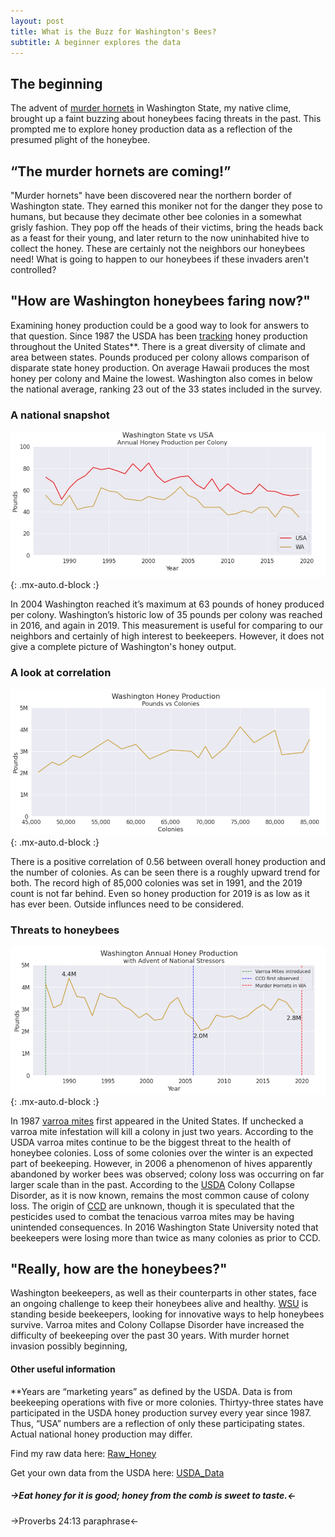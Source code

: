 ```yaml
---
layout: post
title: What is the Buzz for Washington's Bees?
subtitle: A beginner explores the data
---
```


## The beginning

The advent of [murder hornets](https://www.sciencenews.org/article/asian-giant-murder-hornet-sightings-washington-canada) in Washington State, my native clime, brought up a faint buzzing about honeybees facing threats in the past. This prompted me to explore honey production data as a reflection of the presumed plight of the honeybee.

## “The murder hornets are coming!”
"Murder hornets" have been discovered near the northern border of Washington state. They earned this moniker not for the danger they pose to humans, but because they decimate other bee colonies in a somewhat grisly fashion. They pop off the heads of their victims, bring the heads back as a feast for their young, and later return to the now uninhabited hive to collect the honey. These are certainly not the neighbors our honeybees need! What is going to happen to our honeybees if these invaders aren't controlled? 

## "How are Washington honeybees faring now?"
Examining honey production could be a good way to look for answers to that question. Since 1987 the USDA has been [tracking](https://usda.library.cornell.edu/concern/publications/hd76s004z?locale=en) honey production throughout the United States**. There is a great diversity of climate and area between states. Pounds produced per colony allows comparison of disparate state honey production. On average Hawaii produces the most honey per colony and Maine the lowest. Washington also comes in below the national average, ranking 23 out of the 33 states included in the survey.

### A national snapshot

![Honey Comparison](https://raw.githubusercontent.com/SaraWestWA/SaraWestWA.github.io/master/assets/img/Honey%20Per%20Colony.jpg){: .mx-auto.d-block :}

In 2004 Washington reached it’s maximum at 63 pounds of honey produced per colony. Washington’s historic low of 35 pounds per colony was reached in 2016, and again in 2019. This measurement is useful for comparing to our neighbors and certainly of high interest to beekeepers. However, it does not give a complete picture of Washington's honey output.

### A look at correlation

![WA Honey_lbs_colonies](https://raw.githubusercontent.com/SaraWestWA/SaraWestWA.github.io/master/assets/img/WA%20Honey%20pounds%20vs%20colonies.png){: .mx-auto.d-block :}

There is a positive correlation of 0.56 between overall honey production and the number of colonies. As can be seen there is a roughly upward trend for both. The record high of 85,000 colonies was set in 1991, and the 2019 count is not far behind. Even so honey production for 2019 is as low as it has ever been. Outside influnces need to be considered.

### Threats to honeybees
![WA Honey](https://raw.githubusercontent.com/SaraWestWA/SaraWestWA.github.io/master/assets/img/WA%20Honey%20production%20annual%20with%20stressors.png){: .mx-auto.d-block :}

In 1987 [varroa mites](http://www.columbia.edu/itc/cerc/danoff-burg/invasion_bio/inv_spp_summ/varroa_destructor.html) first appeared in the United States. If unchecked a varroa mite infestation will kill a colony in just two years. According to the USDA varroa mites continue to be the biggest threat to the health of honeybee colonies. Loss of some colonies over the winter is an expected part of beekeeping. However, in 2006 a phenomenon of hives apparently abandoned by worker bees was observed; colony loss was occurring on far larger scale than in the past. According to the [USDA](https://usda.library.cornell.edu/concern/publications/rn301137d?locale=en) Colony Collapse Disorder, as it is now known, remains the most common cause of colony loss. The origin of [CCD](https://www.epa.gov/pollinator-protection/colony-collapse-disorder) are unknown, though it is speculated that the pesticides used to combat the tenacious varroa mites may be having unintended consequences. In 2016 Washington State University noted that beekeepers were losing more than twice as many colonies as prior to CCD. 

## "Really, how are the honeybees?"
Washington beekeepers, as well as their counterparts in other states, face an ongoing challenge to keep their honeybees alive and healthy. [WSU](http://pubs.cahnrs.wsu.edu/impact-reports/honey-bee-health/) is standing beside beekeepers, looking for innovative ways to help honeybees survive. Varroa mites and Colony Collapse Disorder have increased the difficulty of beekeeping over the past 30 years. With murder hornet invasion possibly beginning, 

#### Other useful information

**Years are “marketing years” as defined by the USDA. Data is from beekeeping operations with five or more colonies. Thirtyy-three states have participated in the USDA honey production survey every year since 1987. Thus, “USA” numbers are a reflection of only these participating states. Actual national honey production may differ.

Find my raw data here: [Raw_Honey](https://github.com/SaraWestWA/DS-Unit-1-Build/blob/master/2020%20BFFFE401-A356-3D6D-8B47-313C0C09870E.csv) 

Get your own data from the USDA here: [USDA_Data](https://quickstats.nass.usda.gov/)

##### ->Eat honey for it is good; honey from the comb is sweet to taste.<-
->Proverbs 24:13 paraphrase<-







